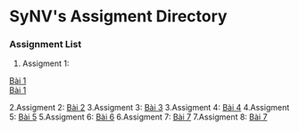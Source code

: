 # SyNV's Assigment Directory

### Assignment List

1. Assigment 1: 

[Bài 1](https://github.com/FASTTRACKSE/FFSE1704_LP3/blob/master/Assignments/SyNV/ass1/ass1-bt1a.php)</br>
[Bài 1](https://github.com/FASTTRACKSE/FFSE1704_LP3/blob/master/Assignments/SyNV/ass1/ass1-bt1b.php)

2.Assigment 2:
[Bài 2](https://github.com/FASTTRACKSE/FFSE1704_LP3/blob/master/Assignments/SyNV/ass2/ass2-bt2.php)
3.Assigment 3:
[Bài 3](https://github.com/FASTTRACKSE/FFSE1704_LP3/blob/master/Assignments/SyNV/ass3/shop.php)
3.Assigment 4:
[Bài 4](https://github.com/FASTTRACKSE/FFSE1704_LP3/blob/master/Assignments/SyNV/ass4/ass4-bt4.php)
4.Assigment 5:
[Bài 5](https://github.com/FASTTRACKSE/FFSE1704_LP3/blob/master/Assignments/SyNV/ass5/ass5-bt5.sql)
5.Assigment 6:
[Bài 6](https://github.com/FASTTRACKSE/FFSE1704_LP3/blob/master/Assignments/SyNV/ass6/ass6-bt6.sql)
6.Assigment 7:
[Bài 7](https://github.com/FASTTRACKSE/FFSE1704_LP3/blob/master/Assignments/SyNV/ass7/ass7-bt7.txt)
7.Assigment 8:
[Bài 7](https://github.com/FASTTRACKSE/FFSE1704_LP3/blob/master/Assignments/SyNV/ass8/ass8-bt8.sql)